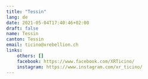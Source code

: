 ```yaml
---
title: "Tessin"
lang: de
date: 2021-05-04T17:40:46+02:00
draft: false
name: Tessin
canton: Tessin
email: ticino@xrebellion.ch
links:
    others: []
    facebook: https://www.facebook.com/XRTicino/
    instagram: https://www.instagram.com/xr_ticino/
---
```


